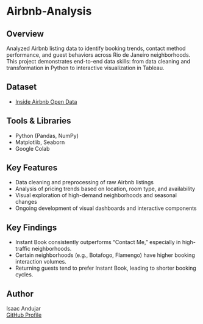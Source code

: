 # Airbnb-Analysis

## Overview
Analyzed Airbnb listing data to identify booking trends, contact method performance, and guest behaviors across Rio de Janeiro neighborhoods.
This project demonstrates end-to-end data skills: from data cleaning and transformation in Python to interactive visualization in Tableau.


## Dataset
- [Inside Airbnb Open Data](http://insideairbnb.com/get-the-data.html)  
 

## Tools & Libraries
- Python (Pandas, NumPy)
- Matplotlib, Seaborn
- Google Colab

## Key Features
- Data cleaning and preprocessing of raw Airbnb listings
- Analysis of pricing trends based on location, room type, and availability
- Visual exploration of high-demand neighborhoods and seasonal changes
- Ongoing development of visual dashboards and interactive components

## Key Findings
- Instant Book consistently outperforms “Contact Me,” especially in high-traffic neighborhoods.
- Certain neighborhoods (e.g., Botafogo, Flamengo) have higher booking interaction volumes.
- Returning guests tend to prefer Instant Book, leading to shorter booking cycles.


## Author
Isaac Andujar  
[GitHub Profile](https://github.com/IsaacGA123)
